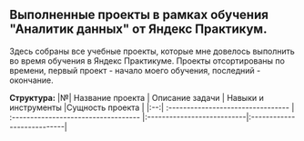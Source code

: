 ## Выполненные проекты в рамках обучения "Аналитик данных" от Яндекс Практикум.

Здесь собраны все учебные проекты, которые мне довелось выполнить во время обучения в Яндекс Практикуме. Проекты отсортированы по времени, первый проект - начало моего обучения, последний - окончание.

 **Структура:**
 |№| Название проекта              | Описание задачи           | Навыки и инструменты                   |Сущность проекта                   |
|:--:| :--------------------------------- | :----------------------------------- |:---------------------------|:---------------------------|

